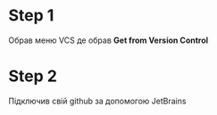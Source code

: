 # Step 1

Обрав меню VCS де обрав **Get from Version Control**

# Step 2
Підключив свій github за допомогою JetBrains